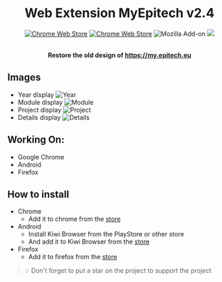 <div align="center">
    <h1>Web Extension MyEpitech v2.4</h1>

[![Chrome Web Store](https://img.shields.io/chrome-web-store/stars/hnkcafanoncncpkgboikhhikdomenepb?label=Stars&color=brightgreen&logo=googlechrome&style=for-the-badge)](https://chrome.google.com/webstore/detail/myepitech/hnkcafanoncncpkgboikhhikdomenepb)
[![Chrome Web Store](https://img.shields.io/chrome-web-store/users/hnkcafanoncncpkgboikhhikdomenepb?color=brightgreen&logo=googlechrome&style=for-the-badge)](https://chrome.google.com/webstore/detail/myepitech/hnkcafanoncncpkgboikhhikdomenepb)
![Mozilla Add-on](https://img.shields.io/amo/users/myepitech?color=brightgreen&logo=firefox&style=for-the-badge)
[![](https://img.shields.io/badge/License-GPL--3.0-brightgreen.svg?style=for-the-badge)](https://github.com/alwyn974/MyEpitechExt/blob/main/LICENSE)

<br><strong> Restore the old design of https://my.epitech.eu </strong></p>

</div>

## Images

- Year display
  ![Year](https://i.imgur.com/uZxaDVa.png)
- Module display
  ![Module](https://i.imgur.com/xMWFH10.png)
- Project display
  ![Project](https://i.imgur.com/mkqWuHQ.png)
- Details display
  ![Details](https://i.imgur.com/Fz20aHD.png)

## Working On:

- Google Chrome
- Android
- Firefox

## How to install

<ul>
	<li>
      Chrome
      <ul>
        <li>Add it to chrome from the <a href="https://chrome.google.com/webstore/detail/myepitech/hnkcafanoncncpkgboikhhikdomenepb/related?hl=fr">store</a></li>
      </ul>
    </li>
	<li>Android
		<ul>
			<li>Install Kiwi Browser from the PlayStore or other store</li>
			<li>And add it to Kiwi Browser from the <a href="https://chrome.google.com/webstore/detail/myepitech/hnkcafanoncncpkgboikhhikdomenepb/related?hl=fr">store</a></li>
		</ul>
	</li>
    <li>Firefox
		<ul>
            <li>Add it to firefox from the <a href="https://addons.mozilla.org/en-GB/firefox/addon/myepitech/">store</a></li>
		</ul>
	</li>
</ul>

> :bulb: Don't forget to put a star on the project to support the project
